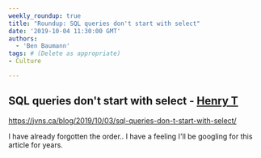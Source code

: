 ```yaml
---
weekly_roundup: true
title: "Roundup: SQL queries don't start with select"
date: '2019-10-04 11:30:00 GMT'
authors:
  - 'Ben Baumann'
tags: # (Delete as appropriate)
- Culture

---
```


## SQL queries don't start with select - [Henry T](/people#henry-turner)

https://jvns.ca/blog/2019/10/03/sql-queries-don-t-start-with-select/

I have already forgotten the order.. I have a feeling I'll be googling for this article for years.
